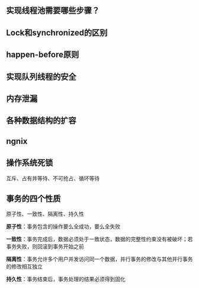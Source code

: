 ## 实现线程池需要哪些步骤？
## Lock和synchronized的区别
## happen-before原则
## 实现队列线程的安全
## 内存泄漏
## 各种数据结构的扩容



## ngnix
## 操作系统死锁

互斥、占有并等待、不可抢占、循环等待

## 事务的四个性质

原子性、一致性、隔离性、持久性

**原子性**：事务包含的操作要么全成功，要么全失败

**一致性**：事务完成后，数据必须处于一致状态，数据的完整性约束没有被破坏；若事务失败，则回滚到事务开始之前

**隔离性**：事务允许多个用户并发访问同一个数据，并行事务的修改与其他并行事务的修改相互独立

**持久性**：事务结束后，事务处理的结果必须得到固化